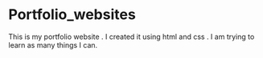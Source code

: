 # Portfolio_websites
This is my portfolio website . I created it using html and css . I am trying to learn as many things I can. 
